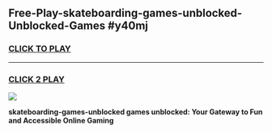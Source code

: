 
## Free-Play-skateboarding-games-unblocked-Unblocked-Games #y40mj
<h3>
<a href="https://news.freeplayer.one?title=skateboarding-games-unblocked&ref=8M">CLICK TO PLAY</a></h3>
<hr>

<h3>
<a href="https://news.freeplayer.one?title=skateboarding-games-unblocked&ref=8M">CLICK 2 PLAY</a>
  
</h3>

<a href="https://news.freeplayer.one?title=skateboarding-games-unblocked&ref=8M"><img src="https://clearcache.store/games.png"></a>


**skateboarding-games-unblocked games unblocked: Your Gateway to Fun and Accessible Online Gaming**
